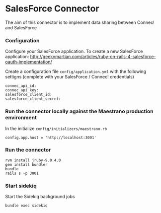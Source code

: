 # SalesForce Connector

The aim of this connector is to implement data sharing between Connec! and SalesForce

### Configuration
Configure your SalesForce application. To create a new SalesForce application: http://geekymartian.com/articles/ruby-on-rails-4-salesforce-oauth-implementation/

Create a configuration file `config/application.yml` with the following settigns (complete with your SalesForce / Connec! credentials)
```
connec_api_id: 
connec_api_key: 
salesforce_client_id: 
salesforce_client_secret: 
```

### Run the connector locally against the Maestrano production environment
In the initialize `config/initializers/maestrano.rb`
```
config.app.host = 'http://localhost:3001'
```

### Run the connector
```
rvm install jruby-9.0.4.0
gem install bundler
bundle
rails s -p 3001
```

### Start sidekiq
Start the Sidekiq background jobs
```
bundle exec sidekiq
```
